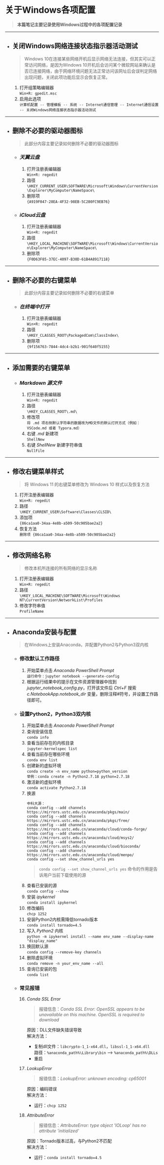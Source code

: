 # 关于Windows各项配置  
> **本篇笔记主要记录使用Windows过程中的各项配置记录**
***
* ## 关闭Windows网络连接状态指示器活动测试  
    > Windows 10在连接某些网络开机后显示网络无法连接，但其实可以正常访问网络，是因为Windows 10开机后会访问某个微软网站来确认是否已连接网络，由于网络环境问题无法正常访问该网址后会误判定网络出现问题，关闭此项功能后显示会恢复正常。  

    1. 打开组策略编辑器  
        `Win+R: gpedit.msc`  
    2. 启用此选项  
        `计算机配置 -- 管理模板 -- 系统 -- Internet通信管理 -- Internet通信设置 -- 关闭Windows网络连接状态指示器活动测试`  
***
* ## 删除不必要的驱动器图标
    > 此部分内容主要记录如何删除不必要的驱动器图标  
    * ### *天翼云盘*
        1. 打开注册表编辑器  
            `Win+R: regedit`
        2. 路径  
            `\HKEY_CURRENT_USER\SOFTWARE\Microsoft\Windows\CurrentVersion\Explorer\MyComputer\NameSpace\`
        3. 删除项  
            `{A919F047-28EA-4F32-98EB-5C280FC9EB76}`  
    * ### *iCloud云盘*
        1. 打开注册表编辑器  
            `Win+R: regedit`
        2. 路径  
            `\HKEY_LOCAL_MACHINE\SOFTWARE\Microsoft\Windows\CurrentVersion\Explorer\MyComputer\NameSpace\`
        3. 删除项  
            `{F0D63F85-37EC-4097-B30D-61B4A8917118}`
***
* ## 删除不必要的右键菜单
    > 此部分内容主要记录如何删除不必要的右键菜单
    * ### *在终端中打开*  
        1. 打开注册表编辑器  
            `Win+R: regedit`
        2. 路径  
            `\HKEY_CLASSES_ROOT\PackagedCom\ClassIndex\`
        3. 删除项  
            `{9f156763-7844-4dc4-b2b1-901f640f5155}`  
***
* ## 添加需要的右键菜单
    * ### *Markdown 源文件*
        1. 打开注册表编辑器  
            `Win+R: regedit`
        2. 路径  
            `\HKEY_CLASSES_ROOT\.md\`
        3. 修改项  
            `将 .md 项右侧默认字符串的数据改为MD文件的默认打开方式（例如：VSCode.md 或者 Typora.md）`
        4. 右键 *.md* 新建项  
            `ShellNew`
        5. 右键 *ShellNew* 新建字符串值  
            `NullFile`
***
* ## 修改右键菜单样式
    > 将 Windows 11 的右键菜单修改为 Windows 10 样式以及恢复方法  

    1. 打开注册表编辑器  
        `Win+R: regedit`
    2. 路径  
        `\HKEY_CURRENT_USER\Software\Classes\CLSID\`
    3. 添加项  
        `{86ca1aa0-34aa-4e8b-a509-50c905bae2a2}`
    4. 恢复方法  
        `删除项 {86ca1aa0-34aa-4e8b-a509-50c905bae2a2}`
***
* ## 修改网络名称
    > 修改本机所连接的所有网络的显示名称

    1. 打开注册表编辑器  
        `Win+R: regedit`
    2. 路径  
        `\HKEY_LOCAL_MACHINE\SOFTWARE\Microsoft\Windows NT\CurrentVersion\NetworkList\Profiles`  
    3. 修改字符串值  
        `ProfileName`
***
* ## Anaconda安装与配置  
    > 在Windows上安装Anaconda，并配置Python2与Python3双内核  
    * ### 修改默认工作路径  
        1. 开始菜单点击 *Anaconda PowerShell Prompt*  
            `运行命令：jupyter notebook --generate-config`  
        2. 根据运行结果中的提示在文件资源管理器中找到 *jupyter_notebook_config.py*，打开该文件后 *Ctrl+F* 搜索 *c.NotebookApp.notebook_dir* 变量，删除注释#符号，并设置工作路径即可。  
    * ### 设置Python2，Python3双内核
        1. 开始菜单点击 *Anaconda PowerShell Prompt*  
        2. 查询安装信息  
            `conda info`  
        3. 查看当前存在的内核目录  
            `jupyter-kernelspec list`
        4. 查看当前存在哪些环境  
            `conda env list`  
        5. 创建新的虚拟环境  
            `conda create -n env_name python=python_version`  
            `举例：conda create -n Python2.7.18 python=2.7.18`
        6. 激活新的虚拟环境  
            `conda activate Python2.7.18`
        7. 换源
            ```
            中科大源：
            conda config --add channels https://mirrors.ustc.edu.cn/anaconda/pkgs/main/
            conda config --add channels https://mirrors.ustc.edu.cn/anaconda/pkgs/free/
            conda config --add channels https://mirrors.ustc.edu.cn/anaconda/cloud/conda-forge/
            conda config --add channels https://mirrors.ustc.edu.cn/anaconda/cloud/msys2/
            conda config --add channels https://mirrors.ustc.edu.cn/anaconda/cloud/bioconda/
            conda config --add channels https://mirrors.ustc.edu.cn/anaconda/cloud/menpo/
            conda config --set show_channel_urls yes
            ```  
            > `conda config --set show_channel_urls yes` 命令的作用是告诉用户当前下载使用的源  
        8. 查看已安装的源  
            `conda config --show`
        9.  安装 *ipykernel*  
            `conda install ipykernel`
        10. 修改编码  
            `chcp 1252`
        11. 安装Python2内核需降低tornado版本  
            `conda install tornado=4.5`
        12. 写入 *Python2* 内核  
            `python -m ipykernel install --name env_name --display-name "display_name"`
        13. 换回默认源  
            `conda config --remove-key channels`
        14. 删除虚拟环境  
            `conda remove -n your_env_name --all`
        15. 查询已安装的包  
            `conda list`
    * ### 常见报错  
        16. *Conda SSL Error*  
            > 报错信息：*Conda SSL Error: OpenSSL appears to be unavailable on this machine. OpenSSL is required to download*  
                
            原因：DLL文件缺失错误导致  
            解决方法：  
            * 复制dll文件：`libcrypto-1_1-x64.dll`，`libssl-1_1-x64.dll`  
            路径：`%anaconda_path%\Library\bin` --> `%anaconda_path%\DLLs`  
            * 重启  
        17. *LookupError*  
            > 报错信息：*LookupError: unknown encoding: cp65001*  

            原因：编码错误  
            解决方法：  
            * 运行：`chcp 1252`
        18. *AttributeError*
            > 报错信息：*AttributeError: type object 'IOLoop' has no attribute 'initialized'*  

            原因：Tornado版本过高，与Python2不匹配  
            解决方法：  
            * 运行：`conda install tornado=4.5`
